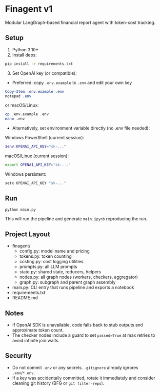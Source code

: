 # Finagent v1

Modular LangGraph-based financial report agent with token-cost tracking.

## Setup

1. Python 3.10+
2. Install deps:

```bash
pip install -r requirements.txt
```

3. Set OpenAI key (or compatible):

- Preferred: copy `.env.example` to `.env` and edit your own key

```powershell
Copy-Item .env.example .env
notepad .env
```

or macOS/Linux:

```bash
cp .env.example .env
nano .env
```

- Alternatively, set environment variable directly (no .env file needed):

Windows PowerShell (current session):

```powershell
$env:OPENAI_API_KEY="sk-..."
```

macOS/Linux (current session):

```bash
export OPENAI_API_KEY="sk-..."
```

Windows persistent:

```powershell
setx OPENAI_API_KEY "sk-..."
```

## Run

```bash
python main.py
```

This will run the pipeline and generate `main.ipynb` reproducing the run.

## Project Layout

- finagent/
  - config.py: model name and pricing
  - tokens.py: token counting
  - costing.py: cost logging utilities
  - prompts.py: all LLM prompts
  - state.py: shared state, reducers, helpers
  - nodes.py: all graph nodes (workers, checkers, aggregator)
  - graph.py: subgraph and parent graph assembly
- main.py: CLI entry that runs pipeline and exports a notebook
- requirements.txt
- README.md

## Notes

- If OpenAI SDK is unavailable, code falls back to stub outputs and approximate token count.
- The checker nodes include a guard to set `passed=True` at max retries to avoid infinite join waits.

## Security

- Do not commit `.env` or any secrets. `.gitignore` already ignores `.env`/`*.env`.
- If a key was accidentally committed, rotate it immediately and consider cleaning git history (BFG or `git filter-repo`).

